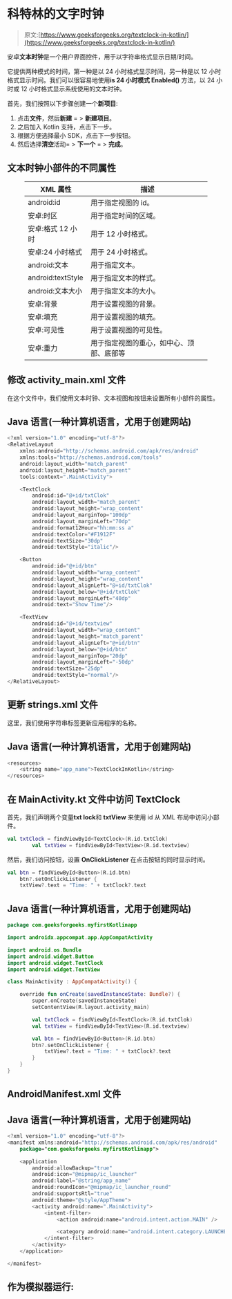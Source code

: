 # 科特林的文字时钟

> 原文:[https://www.geeksforgeeks.org/textclock-in-kotlin/](https://www.geeksforgeeks.org/textclock-in-kotlin/)

安卓**文本时钟**是一个用户界面控件，用于以字符串格式显示日期/时间。

它提供两种模式的时间，第一种是以 24 小时格式显示时间，另一种是以 12 小时格式显示时间。我们可以很容易地使用**is 24 小时模式 Enabled()** 方法，以 24 小时或 12 小时格式显示系统使用的文本时钟。

首先，我们按照以下步骤创建一个**新项目**:

1.  点击**文件**，然后**新建** = > **新建项目**。
2.  之后加入 Kotlin 支持，点击下一步。
3.  根据方便选择最小 SDK，点击下一步按钮。
4.  然后选择**清空**活动= > **下一个** = > **完成**。

## 文本时钟小部件的不同属性

<figure class="table">

| XML 属性 | 描述 |
| --- | --- |
| android:id | 用于指定视图的 id。 |
| 安卓:时区 | 用于指定时间的区域。 |
| 安卓:格式 12 小时 | 用于 12 小时格式。 |
| 安卓:24 小时格式 | 用于 24 小时格式。 |
| android:文本 | 用于指定文本。 |
| android:textStyle | 用于指定文本的样式。 |
| android:文本大小 | 用于指定文本的大小。 |
| 安卓:背景 | 用于设置视图的背景。 |
| 安卓:填充 | 用于设置视图的填充。 |
| 安卓:可见性 | 用于设置视图的可见性。 |
| 安卓:重力 | 用于指定视图的重心，如中心、顶部、底部等 |

</figure>

## 修改 activity_main.xml 文件

在这个文件中，我们使用文本时钟、文本视图和按钮来设置所有小部件的属性。

## Java 语言(一种计算机语言，尤用于创建网站)

```kt
<?xml version="1.0" encoding="utf-8"?>
<RelativeLayout
    xmlns:android="http://schemas.android.com/apk/res/android"
    xmlns:tools="http://schemas.android.com/tools"
    android:layout_width="match_parent"
    android:layout_height="match_parent"
    tools:context=".MainActivity">

    <TextClock
        android:id="@+id/txtClok"
        android:layout_width="match_parent"
        android:layout_height="wrap_content"
        android:layout_marginTop="100dp"
        android:layout_marginLeft="70dp"
        android:format12Hour="hh:mm:ss a"
        android:textColor="#F1912F"
        android:textSize="30dp"
        android:textStyle="italic"/>

    <Button
        android:id="@+id/btn"
        android:layout_width="wrap_content"
        android:layout_height="wrap_content"
        android:layout_alignLeft="@+id/txtClok"
        android:layout_below="@+id/txtClok"
        android:layout_marginLeft="40dp"
        android:text="Show Time"/>

    <TextView
        android:id="@+id/textview"
        android:layout_width="wrap_content"
        android:layout_height="match_parent"
        android:layout_alignLeft="@+id/btn"
        android:layout_below="@+id/btn"
        android:layout_marginTop="20dp"
        android:layout_marginLeft="-50dp"
        android:textSize="25dp"
        android:textStyle="normal"/>
</RelativeLayout>
```

## 更新 strings.xml 文件

这里，我们使用字符串标签更新应用程序的名称。

## Java 语言(一种计算机语言，尤用于创建网站)

```kt
<resources>
    <string name="app_name">TextClockInKotlin</string>
</resources>
```

## 在 MainActivity.kt 文件中访问 TextClock

首先，我们声明两个变量**txt lock**和 **txtView** 来使用 id 从 XML 布局中访问小部件。

```kt
val txtClock = findViewById<TextClock>(R.id.txtClok)
        val txtView = findViewById<TextView>(R.id.textview)
```

然后，我们访问按钮，设置 **OnClickListener** 在点击按钮的同时显示时间。

```kt
val btn = findViewById<Button>(R.id.btn)
    btn?.setOnClickListener {
    txtView?.text = "Time: " + txtClock?.text
```

## Java 语言(一种计算机语言，尤用于创建网站)

```kt
package com.geeksforgeeks.myfirstKotlinapp

import androidx.appcompat.app.AppCompatActivity

import android.os.Bundle
import android.widget.Button
import android.widget.TextClock
import android.widget.TextView

class MainActivity : AppCompatActivity() {

    override fun onCreate(savedInstanceState: Bundle?) {
        super.onCreate(savedInstanceState)
        setContentView(R.layout.activity_main)

        val txtClock = findViewById<TextClock>(R.id.txtClok)
        val txtView = findViewById<TextView>(R.id.textview)

        val btn = findViewById<Button>(R.id.btn)
        btn?.setOnClickListener {
            txtView?.text = "Time: " + txtClock?.text
        }
    }
}
```

## AndroidManifest.xml 文件

## Java 语言(一种计算机语言，尤用于创建网站)

```kt
<?xml version="1.0" encoding="utf-8"?>
<manifest xmlns:android="http://schemas.android.com/apk/res/android"
    package="com.geeksforgeeks.myfirstKotlinapp">

    <application
        android:allowBackup="true"
        android:icon="@mipmap/ic_launcher"
        android:label="@string/app_name"
        android:roundIcon="@mipmap/ic_launcher_round"
        android:supportsRtl="true"
        android:theme="@style/AppTheme">
        <activity android:name=".MainActivity">
            <intent-filter>
                <action android:name="android.intent.action.MAIN" />

                <category android:name="android.intent.category.LAUNCHER" />
            </intent-filter>
        </activity>
    </application>

</manifest>
```

## 作为模拟器运行: